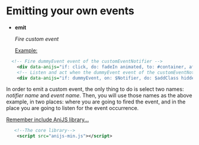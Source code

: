 Emitting your own events
===================================

 - **emit**

    _Fire custom event_

    <u>Example:</u>

```xml
  <!-- Fire dummyEvent event of the customEventNotifier -->
    <div data-anijs="if: click, do: fadeIn animated, to: #container, after: emit Notifier.dummyEvent"> </div>
    <!-- Listen and act when the dummyEvent event of the customEventNotifier ocurres -->
    <div data-anijs="if: dummyEvent, on: $Notifier, do: $addClass hidden,  to: $children #container | div"> </div>
```
In order to emit a custom event, the only thing to do is select two names: *notifier name* and *event name*. Then, you will use those names as the above example, in two places: where you are going to fired the event, and in the place you are going to listen for the event occurrence.

   <u>Remember include AniJS library...</u>
    
```xml
   <!--The core library-->
    <script src="anijs-min.js"></script>
```
